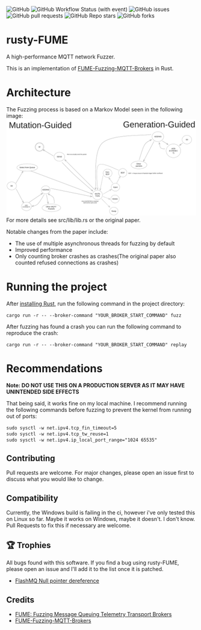 ![GitHub](https://img.shields.io/github/license/mcloudtt/rusty-FUME)
![GitHub Workflow Status (with event)](https://img.shields.io/github/actions/workflow/status/mcloudtt/rusty-FUME/ci.yml?label=ci)
![GitHub issues](https://img.shields.io/github/issues/mcloudtt/rusty-FUME) 
![GitHub pull requests](https://img.shields.io/github/issues-pr/mcloudtt/rusty-FUME)
![GitHub Repo stars](https://img.shields.io/github/stars/mcloudtt/rusty-FUME) 
![GitHub forks](https://img.shields.io/github/forks/mcloudtt/rusty-FUME)
# rusty-FUME
A high-performance MQTT network Fuzzer.

This is an implementation of [FUME-Fuzzing-MQTT-Brokers](https://github.com/PBearson/FUME-Fuzzing-MQTT-Brokers/) in Rust.

# Architecture
The Fuzzing process is based on a Markov Model seen in the following image:
![Markov Model](images/MarkovModel.png)
For more details see src/lib/lib.rs or the original paper.

Notable changes from the paper include:
- The use of multiple asynchronous threads for fuzzing by default
- Improved performance
- Only counting broker crashes as crashes(The original paper also counted refused connections as crashes)

# Running the project
After [installing Rust](https://rustup.rs), run the following command in the project directory:
```
cargo run -r -- --broker-command "YOUR_BROKER_START_COMMAND" fuzz
```
After fuzzing has found a crash you can run the following command to reproduce the crash:
```
cargo run -r -- --broker-command "YOUR_BROKER_START_COMMAND" replay
```

# Recommendations
**Note: DO NOT USE THIS ON A PRODUCTION SERVER AS IT MAY HAVE UNINTENDED SIDE EFFECTS**

That being said, it works fine on my local machine. I recommend running the following commands before fuzzing to prevent the kernel from running out of ports:
```
sudo sysctl -w net.ipv4.tcp_fin_timeout=5
sudo sysctl -w net.ipv4.tcp_tw_reuse=1
sudo sysctl -w net.ipv4.ip_local_port_range="1024 65535"
```

## Contributing
Pull requests are welcome. For major changes, please open an issue first to discuss what you would like to change.

## Compatibility
Currently, the Windows build is failing in the ci, however i've only tested this on Linux so far. Maybe it works on Windows, maybe it doesn't. I don't know. Pull Requests to fix this if necessary are welcome.

## 🏆 Trophies
All bugs found with this software. If you find a bug using rusty-FUME, please open an issue and I'll add it to the list once it is patched.
- [FlashMQ Null pointer dereference](https://github.com/halfgaar/FlashMQ/commit/eb3acf88771af3eeddf086e4c9dc51d703456eee)



## Credits
- [FUME: Fuzzing Message Queuing Telemetry Transport Brokers](https://ieeexplore.ieee.org/abstract/document/9796755)
- [FUME-Fuzzing-MQTT-Brokers](https://github.com/PBearson/FUME-Fuzzing-MQTT-Brokers)